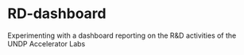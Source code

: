 # RD-dashboard
Experimenting with a dashboard reporting on the R&amp;D activities of the UNDP Accelerator Labs
